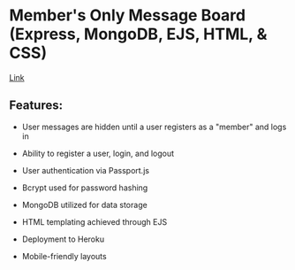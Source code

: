 # Member's Only Message Board (Express, MongoDB, EJS, HTML, & CSS)

[Link](https://members-only-messages.herokuapp.com/)

## Features:

* User messages are hidden until a user registers as a "member" and logs in

* Ability to register a user, login, and logout 

* User authentication via Passport.js

* Bcrypt used for password hashing

* MongoDB utilized for data storage

* HTML templating achieved through EJS

* Deployment to Heroku

* Mobile-friendly layouts